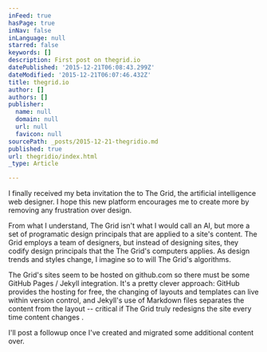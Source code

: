 ```yaml
---
inFeed: true
hasPage: true
inNav: false
inLanguage: null
starred: false
keywords: []
description: First post on thegrid.io
datePublished: '2015-12-21T06:08:43.299Z'
dateModified: '2015-12-21T06:07:46.432Z'
title: thegrid.io
author: []
authors: []
publisher:
  name: null
  domain: null
  url: null
  favicon: null
sourcePath: _posts/2015-12-21-thegridio.md
published: true
url: thegridio/index.html
_type: Article

---
```

I finally received my beta invitation the to The Grid, the artificial intelligence web designer. I hope this new platform encourages me to create more by removing any frustration over design.

From what I understand, The Grid isn't what I would call an AI, but more a set of programatic design principals that are applied to a site's content. The Grid employs a team of designers, but instead of designing sites, they codify design principals that the The Grid's computers applies. As design trends and styles change, I imagine so to will The Grid's algorithms.

The Grid's sites seem to be hosted on github.com so there must be some GitHub Pages / Jekyll integration. It's a pretty clever approach: GitHub provides the hosting for free, the changing of layouts and templates can live within version control, and Jekyll's use of Markdown files separates the content from the layout -- critical if The Grid truly redesigns the site every time content changes .

I'll post a followup once I've created and migrated some additional content over.
